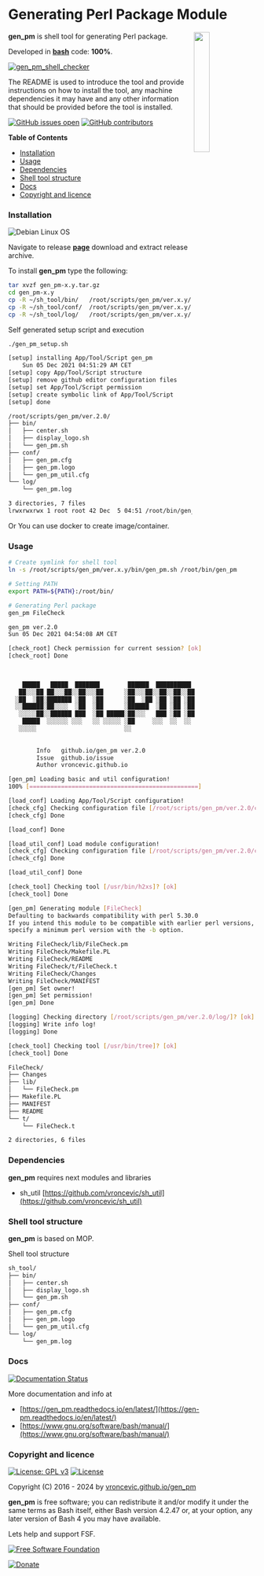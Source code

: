 # Generating Perl Package Module

<img align="right" src="https://raw.githubusercontent.com/vroncevic/gen_pm/dev/docs/gen_pm_logo.png" width="25%">

**gen_pm** is shell tool for generating Perl package.

Developed in **[bash](https://en.wikipedia.org/wiki/Bash_(Unix_shell))** code: **100%**.

[![gen_pm_shell_checker](https://github.com/vroncevic/gen_pm/actions/workflows/gen_pm_shell_checker.yml/badge.svg)](https://github.com/vroncevic/gen_pm/actions/workflows/gen_pm_shell_checker.yml)

The README is used to introduce the tool and provide instructions on
how to install the tool, any machine dependencies it may have and any
other information that should be provided before the tool is installed.

[![GitHub issues open](https://img.shields.io/github/issues/vroncevic/gen_pm.svg)](https://github.com/vroncevic/gen_pm/issues) [![GitHub contributors](https://img.shields.io/github/contributors/vroncevic/gen_pm.svg)](https://github.com/vroncevic/gen_pm/graphs/contributors)

<!-- START doctoc generated TOC please keep comment here to allow auto update -->
<!-- DON'T EDIT THIS SECTION, INSTEAD RE-RUN doctoc TO UPDATE -->
**Table of Contents**

- [Installation](#installation)
- [Usage](#usage)
- [Dependencies](#dependencies)
- [Shell tool structure](#shell-tool-structure)
- [Docs](#docs)
- [Copyright and licence](#copyright-and-licence)

<!-- END doctoc generated TOC please keep comment here to allow auto update -->

### Installation

![Debian Linux OS](https://raw.githubusercontent.com/vroncevic/gen_pm/dev/docs/debtux.png)

Navigate to release **[page](https://github.com/vroncevic/gen_pm/releases)** download and extract release archive.

To install **gen_pm** type the following:

```bash
tar xvzf gen_pm-x.y.tar.gz
cd gen_pm-x.y
cp -R ~/sh_tool/bin/   /root/scripts/gen_pm/ver.x.y/
cp -R ~/sh_tool/conf/  /root/scripts/gen_pm/ver.x.y/
cp -R ~/sh_tool/log/   /root/scripts/gen_pm/ver.x.y/
```

Self generated setup script and execution

```bash
./gen_pm_setup.sh 

[setup] installing App/Tool/Script gen_pm
	Sun 05 Dec 2021 04:51:29 AM CET
[setup] copy App/Tool/Script structure
[setup] remove github editor configuration files
[setup] set App/Tool/Script permission
[setup] create symbolic link of App/Tool/Script
[setup] done

/root/scripts/gen_pm/ver.2.0/
├── bin/
│   ├── center.sh
│   ├── display_logo.sh
│   └── gen_pm.sh
├── conf/
│   ├── gen_pm.cfg
│   ├── gen_pm.logo
│   └── gen_pm_util.cfg
└── log/
    └── gen_pm.log

3 directories, 7 files
lrwxrwxrwx 1 root root 42 Dec  5 04:51 /root/bin/gen_pm -> /root/scripts/gen_pm/ver.2.0/bin/gen_pm.sh
```

Or You can use docker to create image/container.

### Usage

```bash
# Create symlink for shell tool
ln -s /root/scripts/gen_pm/ver.x.y/bin/gen_pm.sh /root/bin/gen_pm

# Setting PATH
export PATH=${PATH}:/root/bin/

# Generating Perl package
gen_pm FileCheck

gen_pm ver.2.0
Sun 05 Dec 2021 04:54:08 AM CET

[check_root] Check permission for current session? [ok]
[check_root] Done

                                                       
                                                       
    █████   █████  ███████        ██████  ██████████   
   ██░░░██ ██░░░██░░██░░░██      ░██░░░██░░██░░██░░██  
  ░██  ░██░███████ ░██  ░██      ░██  ░██ ░██ ░██ ░██  
  ░░██████░██░░░░  ░██  ░██      ░██████  ░██ ░██ ░██  
   ░░░░░██░░██████ ███  ░██ █████░██░░░   ███ ░██ ░██  
    █████  ░░░░░░ ░░░   ░░ ░░░░░ ░██     ░░░  ░░  ░░   
   ░░░░░                         ░░                    
                                                        
	                                    
		Info   github.io/gen_pm ver.2.0 
		Issue  github.io/issue
		Author vroncevic.github.io

[gen_pm] Loading basic and util configuration!
100% [================================================]

[load_conf] Loading App/Tool/Script configuration!
[check_cfg] Checking configuration file [/root/scripts/gen_pm/ver.2.0/conf/gen_pm.cfg] [ok]
[check_cfg] Done

[load_conf] Done

[load_util_conf] Load module configuration!
[check_cfg] Checking configuration file [/root/scripts/gen_pm/ver.2.0/conf/gen_pm_util.cfg] [ok]
[check_cfg] Done

[load_util_conf] Done

[check_tool] Checking tool [/usr/bin/h2xs]? [ok]
[check_tool] Done

[gen_pm] Generating module [FileCheck]
Defaulting to backwards compatibility with perl 5.30.0
If you intend this module to be compatible with earlier perl versions, please
specify a minimum perl version with the -b option.

Writing FileCheck/lib/FileCheck.pm
Writing FileCheck/Makefile.PL
Writing FileCheck/README
Writing FileCheck/t/FileCheck.t
Writing FileCheck/Changes
Writing FileCheck/MANIFEST
[gen_pm] Set owner!
[gen_pm] Set permission!
[gen_pm] Done

[logging] Checking directory [/root/scripts/gen_pm/ver.2.0/log/]? [ok]
[logging] Write info log!
[logging] Done

[check_tool] Checking tool [/usr/bin/tree]? [ok]
[check_tool] Done

FileCheck/
├── Changes
├── lib/
│   └── FileCheck.pm
├── Makefile.PL
├── MANIFEST
├── README
└── t/
    └── FileCheck.t

2 directories, 6 files
```

### Dependencies

**gen_pm** requires next modules and libraries
* sh_util [https://github.com/vroncevic/sh_util](https://github.com/vroncevic/sh_util)

### Shell tool structure

**gen_pm** is based on MOP.

Shell tool structure

```bash
sh_tool/
├── bin/
│   ├── center.sh
│   ├── display_logo.sh
│   └── gen_pm.sh
├── conf/
│   ├── gen_pm.cfg
│   ├── gen_pm.logo
│   └── gen_pm_util.cfg
└── log/
    └── gen_pm.log
```

### Docs

[![Documentation Status](https://readthedocs.org/projects/gen_pm/badge/?version=latest)](https://gen-pm.readthedocs.io/projects/gen_pm/en/latest/?badge=latest)

More documentation and info at
* [https://gen_pm.readthedocs.io/en/latest/](https://gen-pm.readthedocs.io/en/latest/)
* [https://www.gnu.org/software/bash/manual/](https://www.gnu.org/software/bash/manual/)

### Copyright and licence

[![License: GPL v3](https://img.shields.io/badge/License-GPLv3-blue.svg)](https://www.gnu.org/licenses/gpl-3.0) [![License](https://img.shields.io/badge/License-Apache%202.0-blue.svg)](https://opensource.org/licenses/Apache-2.0)

Copyright (C) 2016 - 2024 by [vroncevic.github.io/gen_pm](https://vroncevic.github.io/gen_pm)

**gen_pm** is free software; you can redistribute it and/or modify
it under the same terms as Bash itself, either Bash version 4.2.47 or,
at your option, any later version of Bash 4 you may have available.

Lets help and support FSF.

[![Free Software Foundation](https://raw.githubusercontent.com/vroncevic/gen_pm/dev/docs/fsf-logo_1.png)](https://my.fsf.org/)

[![Donate](https://www.paypalobjects.com/en_US/i/btn/btn_donateCC_LG.gif)](https://my.fsf.org/donate/)
